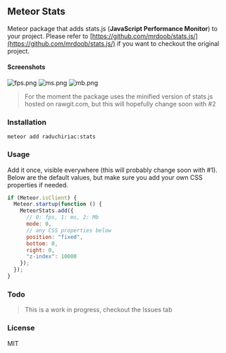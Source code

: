 ## Meteor Stats
Meteor package that adds stats.js (**JavaScript Performance Monitor**) to your project.
Please refer to [https://github.com/mrdoob/stats.js/](https://github.com/mrdoob/stats.js/) if you want to checkout the original project.

#### Screenshots

![fps.png](https://cdn.rawgit.com/mrdoob/stats.js/master/files/fps.png)
![ms.png](https://cdn.rawgit.com/mrdoob/stats.js/master/files/ms.png)
![mb.png](https://cdn.rawgit.com/mrdoob/stats.js/master/files/mb.png)

> For the moment the package uses the minified version of stats.js hosted on rawgit.com, but this will hopefully change soon with #2

### Installation
`meteor add raduchiriac:stats`

### Usage
Add it once, visible everywhere (this will probably change soon with #1). Below are the default values, but make sure you add your own CSS properties if needed.
```javascript
if (Meteor.isClient) {
  Meteor.startup(function () {
    MeteorStats.add({
      // 0: fps, 1: ms, 2: Mb
      mode: 0,
      // any CSS properties below
      position: "fixed",
      bottom: 0,
      right: 0,
      "z-index": 10000
    });
  });
}
```

### Todo
> This is a work in progress, checkout the Issues tab

### License
MIT
